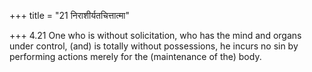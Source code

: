 +++
title = "21 निराशीर्यतचित्तात्मा"

+++
4.21 One who is without solicitation, who has the mind and organs under
control, (and) is totally without possessions, he incurs no sin by
performing actions merely for the (maintenance of the) body.
